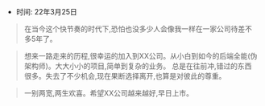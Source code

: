 - 时间: 22年3月25日
> 在当今这个快节奏的时代下,恐怕也没多少人会像我一样在一家公司待差不多5年了。

> 想来一路走来的历程,很幸运的加入到XX公司。从小白到如今的后端全能(伪架构师)。大大小小的项目,简单到复杂的业务。
总是在往前冲,错过的东西很多。失去了不少机会,现在果断选择离开,也算是对彼此的尊重。

>一别两宽,两生欢喜。希望XX公司越来越好,早日上市。